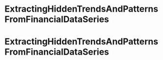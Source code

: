 # ExtractingHiddenTrendsAndPatternsFromFinancialDataSeries
# ExtractingHiddenTrendsAndPatternsFromFinancialDataSeries
